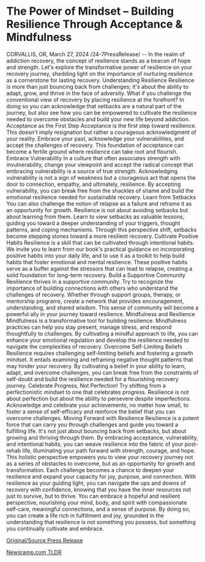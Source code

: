# The Power of Mindset – Building Resilience Through Acceptance & Mindfulness

CORVALLIS, OR, March 27, 2024 /24-7PressRelease/ -- In the realm of addiction recovery, the concept of resilience stands as a beacon of hope and strength. Let's explore the transformative power of resilience on your recovery journey, shedding light on the importance of nurturing resilience as a cornerstone for lasting recovery.  Understanding Resilience Resilience is more than just bouncing back from challenges; it's about the ability to adapt, grow, and thrive in the face of adversity. What if you challenge the conventional view of recovery by placing resilience at the forefront? In doing so you can acknowledge that setbacks are a natural part of the journey, but also see how you can be empowered to cultivate the resilience needed to overcome obstacles and build your new life beyond addiction.  Acceptance as the First Step Acceptance is the first step toward resilience. This doesn't imply resignation but rather a courageous acknowledgment of your reality. Embrace your past, acknowledge your vulnerabilities, and accept the challenges of recovery. This foundation of acceptance can become a fertile ground where resilience can take root and flourish.  Embrace Vulnerability In a culture that often associates strength with invulnerability, change your viewpoint and accept the radical concept that embracing vulnerability is a source of true strength. Acknowledging vulnerability is not a sign of weakness but a courageous act that opens the door to connection, empathy, and ultimately, resilience. By accepting vulnerability, you can break free from the shackles of shame and build the emotional resilience needed for sustainable recovery.  Learn from Setbacks You can also challenge the notion of relapse as a failure and reframe it as an opportunity for growth. Resilience is not about avoiding setbacks but about learning from them. Learn to view setbacks as valuable lessons, guiding you toward a deeper understanding of your triggers, thought patterns, and coping mechanisms. Through this perspective shift, setbacks become stepping stones toward a more resilient recovery.  Cultivate Positive Habits Resilience is a skill that can be cultivated through intentional habits. We invite you to learn from our book's practical guidance on incorporating positive habits into your daily life, and to use it as a toolkit to help build habits that foster emotional and mental resilience. These positive habits serve as a buffer against the stressors that can lead to relapse, creating a solid foundation for long-term recovery.  Build a Supportive Community Resilience thrives in a supportive community. Try to recognize the importance of building connections with others who understand the challenges of recovery. Whether through support groups, therapy, or mentorship programs, create a network that provides encouragement, understanding, and shared wisdom. This sense of community will become a powerful ally in your journey toward resilience.  Mindfulness and Resilience Mindfulness is a transformative tool for building resilience. Mindfulness practices can help you stay present, manage stress, and respond thoughtfully to challenges. By cultivating a mindful approach to life, you can enhance your emotional regulation and develop the resilience needed to navigate the complexities of recovery.  Overcome Self-Limiting Beliefs Resilience requires challenging self-limiting beliefs and fostering a growth mindset. It entails examining and reframing negative thought patterns that may hinder your recovery. By cultivating a belief in your ability to learn, adapt, and overcome challenges, you can break free from the constraints of self-doubt and build the resilience needed for a flourishing recovery journey.  Celebrate Progress, Not Perfection! Try shifting from a perfectionistic mindset to one that celebrates progress. Resilience is not about perfection but about the ability to persevere despite imperfections.  Acknowledge and celebrate your achievements, no matter how small, to foster a sense of self-efficacy and reinforce the belief that you can overcome challenges.  Moving Forward with Resilience Resilience is a potent force that can carry you through challenges and guide you toward a fulfilling life. It's not just about bouncing back from setbacks, but about growing and thriving through them. By embracing acceptance, vulnerability, and intentional habits, you can weave resilience into the fabric of your post-rehab life, illuminating your path forward with strength, courage, and hope.  This holistic perspective empowers you to view your recovery journey not as a series of obstacles to overcome, but as an opportunity for growth and transformation. Each challenge becomes a chance to deepen your resilience and expand your capacity for joy, purpose, and connection.  With resilience as your guiding light, you can navigate the ups and downs of recovery with confidence, knowing that you have the inner resources not just to survive, but to thrive.  You can embrace a hopeful and resilient perspective, nourishing your mind, body, and spirit with compassionate self-care, meaningful connections, and a sense of purpose. By doing so, you can create a life rich in fulfillment and joy, grounded in the understanding that resilience is not something you possess, but something you continually cultivate and embrace. 

[Original/Source Press Release](https://www.24-7pressrelease.com/press-release/509554/the-power-of-mindset-building-resilience-through-acceptance-mindfulness) 

[Newsramp.com TLDR](https://newsramp.com/None) 
